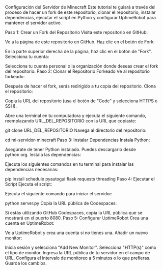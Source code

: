 
Configuración del Servidor de Minecraft
Este tutorial te guiará a través del proceso de hacer un fork de este repositorio, clonar el repositorio, instalar dependencias, ejecutar el script en Python y configurar UptimeRobot para mantener el servidor activo.

Paso 1: Crear un Fork del Repositorio
Visita este repositorio en GitHub:

Ve a la página de este repositorio en GitHub.
Haz clic en el botón de Fork:

En la parte superior derecha de la página, haz clic en el botón de "Fork".
Selecciona tu cuenta:

Selecciona tu cuenta personal o la organización donde deseas crear el fork del repositorio.
Paso 2: Clonar el Repositorio Forkeado
Ve al repositorio forkeado:

Después de hacer el fork, serás redirigido a tu copia del repositorio.
Clona el repositorio:

Copia la URL del repositorio (usa el botón de "Code" y selecciona HTTPS o SSH).

Abre una terminal en tu computadora y ejecuta el siguiente comando, reemplazando URL_DEL_REPOSITORIO con la URL que copiaste:


git clone URL_DEL_REPOSITORIO
Navega al directorio del repositorio:



cd mi-servidor-minecraft
Paso 3: Instalar Dependencias
Instala Python:

Asegúrate de tener Python instalado. Puedes descargarlo desde python.org.
Instala las dependencias:

Ejecuta los siguientes comandos en tu terminal para instalar las dependencias necesarias:


pip install schedule pyautogui flask requests threading
Paso 4: Ejecutar el Script
Ejecuta el script:

Ejecuta el siguiente comando para iniciar el servidor:


python server.py
Copia la URL pública de Codespaces:

Si estás utilizando GitHub Codespaces, copia la URL pública que se mostrará en el puerto 8080.
Paso 5: Configurar UptimeRobot
Crea una cuenta en UptimeRobot:

Ve a UptimeRobot y crea una cuenta si no tienes una.
Añadir un nuevo monitor:

Inicia sesión y selecciona "Add New Monitor".
Selecciona "HTTP(s)" como el tipo de monitor.
Ingresa la URL pública de tu servidor en el campo de URL.
Configura el intervalo de monitoreo a 5 minutos o lo que prefieras.
Guarda los cambios.
